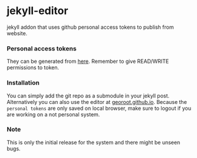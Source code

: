 # jekyll-editor

jekyll addon that uses github personal access tokens to publish from website.

### Personal access tokens

They can be generated from [here](https://github.com/settings/tokens). Remember to give READ/WRITE permissions to token.

### Installation

You can simply add the git repo as a submodule in your jekyll post. Alternatively you can also use the editor at [georoot.github.io](https://georoot.github.io/jekyll.js/). Because the `personal tokens` are only saved on local browser, make sure to logout if you are working on a not personal system.

### Note

This is only the initial release for the system and there might be unseen bugs.